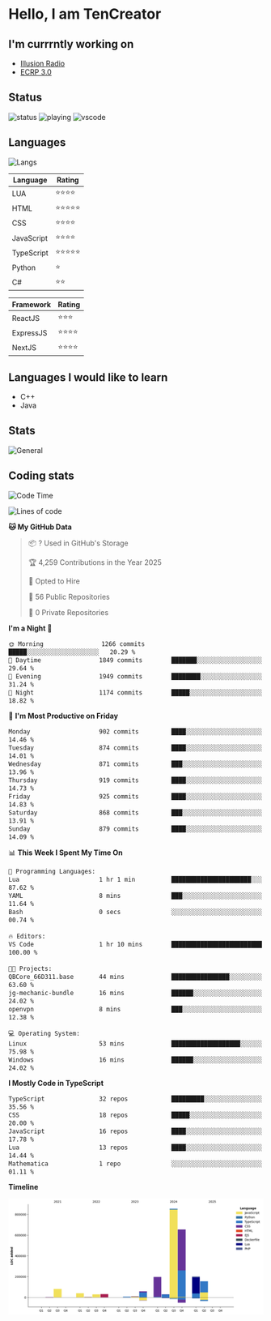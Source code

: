 # Hello, I am TenCreator

## I'm currrntly working on
- [Illusion Radio](https://illusionradio.co.uk/)
- [ECRP 3.0](http://github.com/Emerald-Coast-Roleplay/)

## Status
![status](https://api.statusbadges.me/badge/status/518334475038359555?simple=true&style=for-the-badge)
![playing](https://api.statusbadges.me/badge/playing/518334475038359555?style=for-the-badge)
![vscode](https://api.statusbadges.me/badge/vscode/518334475038359555?style=for-the-badge)

## Languages
![Langs](https://github-readme-stats.vercel.app/api/top-langs/?username=tencreator&layout=compact&theme=radical)


|Language|Rating|
|--------|------|
|LUA|⭐️⭐️⭐️⭐️|
|HTML|⭐️⭐️⭐️⭐️⭐️|
|CSS|⭐️⭐️⭐️⭐️|
|JavaScript|⭐️⭐️⭐️⭐️|
|TypeScript|⭐️⭐️⭐️⭐️⭐️|
|Python|⭐️|
|C#|⭐️⭐️ |

|Framework|Rating|
|--------|------|
|ReactJS|⭐️⭐️⭐|
|ExpressJS|⭐️⭐️⭐️⭐️|
|NextJS|⭐️⭐️⭐⭐️|

## Languages I would like to learn
- C++
- Java

## Stats
![General](https://github-readme-stats.vercel.app/api?username=tencreator&show_icons=true&theme=radical)

## Coding stats

<!--START_SECTION:waka-->
![Code Time](http://img.shields.io/badge/Code%20Time-638%20hrs%2027%20mins-blue)

![Lines of code](https://img.shields.io/badge/From%20Hello%20World%20I%27ve%20Written-2.4%20million%20lines%20of%20code-blue)

**🐱 My GitHub Data** 

> 📦 ? Used in GitHub's Storage 
 > 
> 🏆 4,259 Contributions in the Year 2025
 > 
> 💼 Opted to Hire
 > 
> 📜 56 Public Repositories 
 > 
> 🔑 0 Private Repositories 
 > 
**I'm a Night 🦉** 

```text
🌞 Morning                1266 commits        █████░░░░░░░░░░░░░░░░░░░░   20.29 % 
🌆 Daytime                1849 commits        ███████░░░░░░░░░░░░░░░░░░   29.64 % 
🌃 Evening                1949 commits        ████████░░░░░░░░░░░░░░░░░   31.24 % 
🌙 Night                  1174 commits        █████░░░░░░░░░░░░░░░░░░░░   18.82 % 
```
📅 **I'm Most Productive on Friday** 

```text
Monday                   902 commits         ████░░░░░░░░░░░░░░░░░░░░░   14.46 % 
Tuesday                  874 commits         ████░░░░░░░░░░░░░░░░░░░░░   14.01 % 
Wednesday                871 commits         ███░░░░░░░░░░░░░░░░░░░░░░   13.96 % 
Thursday                 919 commits         ████░░░░░░░░░░░░░░░░░░░░░   14.73 % 
Friday                   925 commits         ████░░░░░░░░░░░░░░░░░░░░░   14.83 % 
Saturday                 868 commits         ███░░░░░░░░░░░░░░░░░░░░░░   13.91 % 
Sunday                   879 commits         ████░░░░░░░░░░░░░░░░░░░░░   14.09 % 
```


📊 **This Week I Spent My Time On** 

```text
💬 Programming Languages: 
Lua                      1 hr 1 min          ██████████████████████░░░   87.62 % 
YAML                     8 mins              ███░░░░░░░░░░░░░░░░░░░░░░   11.64 % 
Bash                     0 secs              ░░░░░░░░░░░░░░░░░░░░░░░░░   00.74 % 

🔥 Editors: 
VS Code                  1 hr 10 mins        █████████████████████████   100.00 % 

🐱‍💻 Projects: 
QBCore_66D311.base       44 mins             ████████████████░░░░░░░░░   63.60 % 
jg-mechanic-bundle       16 mins             ██████░░░░░░░░░░░░░░░░░░░   24.02 % 
openvpn                  8 mins              ███░░░░░░░░░░░░░░░░░░░░░░   12.38 % 

💻 Operating System: 
Linux                    53 mins             ███████████████████░░░░░░   75.98 % 
Windows                  16 mins             ██████░░░░░░░░░░░░░░░░░░░   24.02 % 
```

**I Mostly Code in TypeScript** 

```text
TypeScript               32 repos            █████████░░░░░░░░░░░░░░░░   35.56 % 
CSS                      18 repos            █████░░░░░░░░░░░░░░░░░░░░   20.00 % 
JavaScript               16 repos            ████░░░░░░░░░░░░░░░░░░░░░   17.78 % 
Lua                      13 repos            ████░░░░░░░░░░░░░░░░░░░░░   14.44 % 
Mathematica              1 repo              ░░░░░░░░░░░░░░░░░░░░░░░░░   01.11 % 
```



**Timeline**

![Lines of Code chart](https://raw.githubusercontent.com/tencreator/tencreator/main/assets/bar_graph.png)


<!--END_SECTION:waka-->
